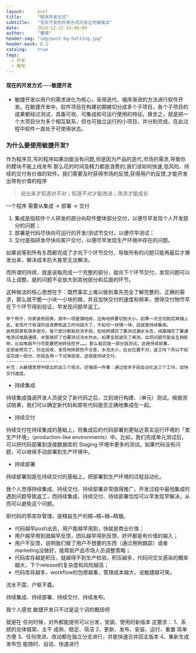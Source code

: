 ```yaml
---
layout:     post
title:      "程序开发方式"
subtitle:   "亘古不变的开发方式只会让你被淘汰"
date:       2018-12-22 14:00:00
author:     "憧憬"
header-img: "img/post-bg-halting.jpg"
header-mask: 0.3
catalog:    true
tags:
  - 开发
  - 瞎写
---
```


#### 现在的开发方式----敏捷开发

- 敏捷开发以用户的需求进化为核心，采用迭代、循序渐进的方法进行软件开发。在敏捷开发中，软件项目在构建初期被切分成多个子项目，各个子项目的成果都经过测试，具备可视、可集成和可运行使用的特征。换言之，就是把一个大项目分为多个相互联系，但也可独立运行的小项目，并分别完成，在此过程中软件一直处于可使用状态。

### 为什么要使用敏捷开发?

作为程序员,写的程序如果功能没有问题,但是因为产品的迭代,市场的需求,导致你的模块不能上线发布 那么花的时间及精力都是浪费的;我们该如何快速,低风险、持续的交付有价值的软件。我们需要及时获得市场的反馈,获得用户的反馈,才能开发出带有价值的程序

> 说出来才知道对不对；知道不对才能改进；改进才能成长

一个程序  需要从集成 -> 部署 -> 交付

1. 集成是指软件个人研发的部分向软件整体部分交付，以便尽早发现个人开发部分的问题；
2. 部署是代码尽快向可运行的开发/测试节交付，以便尽早测试；
3. 交付是指研发尽快向客户交付，以便尽早发现生产环境中存在的问题。

如果说等到所有东西都完成了才向下个环节交付，导致所有的问题只能再最后才爆发出来，解决成本巨大甚至无法解决。

而所谓的持续，就是说每完成一个完整的部分，就向下个环节交付，发现问题可以马上调整。是的问题不会放大到其他部分和后面的环节。

这种做法的核心思想在于：既然事实上难以做到事先完全了解完整的、正确的需求，那么就干脆一小块一小块的做，并且加快交付的速度和频率，使得交付物尽早在下个环节得到验证。早发现问题早返工。

```
举个例子，你家装修厨房，其中一项是铺地砖，边角地砖要切割大小。如果一次全切割完再铺上去，发现尺寸有误的话浪费和返工时间就大了，不如切一块铺一块。这就是持续集成。
装修厨房有很多部分，每个部分都有检测手段，如地砖铺完了要测试漏水与否，线路铺完了要通电测试电路通顺，水管装好了也要测试冷水热水。如果全部装完了再测，出现问题可能会互相影响，比如电路不行可能要把地砖给挖开……。那么每完成一部分就测试，这是持续部署。
全部装修完了，你去验收，发现地砖颜色不合意，水池太小，灶台位置不对，返工吗？所以不如没完成一部分，你就去用一下试用验收，这就是持续交付。
--------------------
补充：从敏捷思想中提出的这三个观点，还强调一件事：通过技术手段自动化这三个工作。加快交付速度。
```

+ 持续集成

持续集成强调开发人员提交了新代码之后，立刻进行构建、（单元）测试。根据测试结果，我们可以确定新代码和原有代码能否正确地集成在一起。

+ 持续交付

持续交付在持续集成的基础上，将集成后的代码部署到更贴近真实运行环境的「类生产环境」（production-like environments）中。比如，我们完成单元测试后，可以把代码部署到连接数据库的 Staging 环境中更多的测试。如果代码没有问题，可以继续手动部署到生产环境中。

+ 持续部署

持续部署则是在持续交付的基础上，把部署到生产环境的过程自动化。

我个人觉得持续集成、持续交付、持续部署非常值得推广。开发过程中最怕集成时遇到问题导致返工，而持续集成、持续交付、持续部署恰恰可以早发现早解决，从而可以避免这个问题。

即代码的零库存管理，是精益生产的精~精~精~精髓。

- 代码越早push出去，用户能越早用到，快就是商业价值；
- 用户越早用到就越早反馈，团队越早得到反馈，好坏都是有价值的输入；
- 用户不反馈，说明我们做了用户不想要的东西（通过用例跟踪）或者marketing没做好，能帮助产品市场人员调整策略；
- 代码库存越是积压，就越得不到生产检验，积压越多，代码间交叉感染的概率越大，下个release的复杂度和风险越高；
- 代码库存越多，workflow的包袱越重，管理成本越大，说敏捷越可笑。

流水不腐，户枢不蠹。

持续集成、持续部署、持续交付、持续发布。

我个人感觉 敏捷开发只不过是这个词的概括吧

就是在 任何时候，对外都能提供可以分发、安装、使用的新版本
这要求：
1、系统的总体框架、主干 成熟、稳定、简洁
2、更新、发布、安装、运行、重置 简单方便
3、任何改进、改动都在独立分支进行，并能快速合并回主版本
4、重新生成发布包 能随时、自动、快速进行